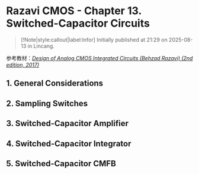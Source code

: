 # Razavi CMOS - Chapter 13. Switched-Capacitor Circuits

> [!Note|style:callout|label:Infor]
Initially published at 21:29 on 2025-08-13 in Lincang.

参考教材：[*Design of Analog CMOS Integrated Circuits (Behzad Razavi) (2nd edition, 2017)*](https://www.zhihu.com/question/452068235/answer/95164892409)


## 1. General Considerations
## 2. Sampling Switches
## 3. Switched-Capacitor Amplifier
## 4. Switched-Capacitor Integrator
## 5. Switched-Capacitor CMFB

